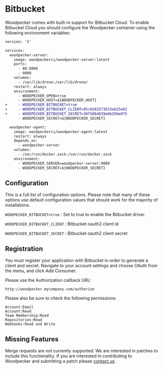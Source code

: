 # Bitbucket

Woodpecker comes with built-in support for Bitbucket Cloud. To enable Bitbucket Cloud you should configure the Woodpecker container using the following environment variables:

```diff
version: '3'

services:
  woodpecker-server:
    image: woodpeckerci/woodpecker-server:latest
    ports:
      - 80:8000
      - 9000
    volumes:
      - /var/lib/drone:/var/lib/drone/
    restart: always
    environment:
      - WOODPECKER_OPEN=true
      - WOODPECKER_HOST=${WOODPECKER_HOST}
+     - WOODPECKER_BITBUCKET=true
+     - WOODPECKER_BITBUCKET_CLIENT=95c0282573633eb25e82
+     - WOODPECKER_BITBUCKET_SECRET=30f5064039e6b359e075
      - WOODPECKER_SECRET=${WOODPECKER_SECRET}

  woodpecker-agent:
    image: woodpeckerci/woodpecker-agent:latest
    restart: always
    depends_on:
      - woodpecker-server
    volumes:
      - /var/run/docker.sock:/var/run/docker.sock
    environment:
      - WOODPECKER_SERVER=woodpecker-server:9000
      - WOODPECKER_SECRET=${WOODPECKER_SECRET}
```

## Configuration

This is a full list of configuration options. Please note that many of these options use default configuration values that should work for the majority of installations.

`WOODPECKER_BITBUCKET=true`
: Set to true to enable the Bitbucket driver.

`WOODPECKER_BITBUCKET_CLIENT`
: Bitbucket oauth2 client id

`WOODPECKER_BITBUCKET_SECRET`
: Bitbucket oauth2 client secret

## Registration

You must register your application with Bitbucket in order to generate a client and secret. Navigate to your account settings and choose OAuth from the menu, and click Add Consumer.

Please use the Authorization callback URL:

```nohighlight
http://woodpecker.mycompany.com/authorize
```

Please also be sure to check the following permissions:

```nohighlight
Account:Email
Account:Read
Team Membership:Read
Repositories:Read
Webhooks:Read and Write
```

## Missing Features

Merge requests are not currently supported. We are interested in patches to include this functionality. If you are interested in contributing to Woodpecker and submitting a patch please [contact us](https://discord.gg/fcMQqSMXJy).
